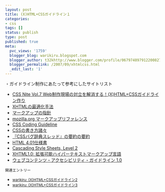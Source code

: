 ```yaml
---
layout: post
title: (X)HTML+CSSガイドライン１
categories:
- css
tags: []
status: publish
type: post
published: true
meta:
  pvc_views: '1759'
  blogger_blog: warikiru.blogspot.com
  blogger_author: t32khttp://www.blogger.com/profile/06797489791220082722noreply@blogger.com
  blogger_permalink: /2007/09/xhtmlcss.html
  _edit_last: '1'
---
```

・ガイドライン制作にあたって参考にしたサイトリスト<a href="http://cybergarden.jp/cssnite07/"><br /></a><ul><li><a href="http://cybergarden.jp/cssnite07/">CSS Nite Vol.7 Web制作現場の対立を解消する！(X)HTML+CSSガイドライン作り</a></li><li><a href="http://www.cybergarden.net/blog/2005/12/xhtml_optimization.html">XHTMLの最適化手法</a></li><li><a href="http://mynotes.jp/misc/markup_principle">マークアップの指針</a></li><li><a href="http://tekapo.com/mozilla/tr/markup.html">mozilla.org マークアップリファレンス</a></li><li><a href="http://bigchu.com/ccg/index.html">CSS Coding Guideline</a></li><li><a href="http://www6.plala.or.jp/go_west/nextcss/tip/how2write.htm">CSSの書き方諸々</a></li><li><a href="http://www.ironhearts.com/diary/archives/000829.html">『CSSバグ辞典スレッド』の要約の要約</a></li><li><a href="http://www.asahi-net.or.jp/%7Esd5a-ucd/rec-html401j/cover.html">HTML 4.01仕様書</a></li><li><a href="http://www.y-adagio.com/public/standards/tr_css2/toc.html">Cascading Style Sheets, Level 2</a></li><li><a href="http://www.doraneko.org/webauth/xhtml10/20000126/Overview.html">XHTML1.0: 拡張可能ハイパーテキストマークアップ言語</a></li><li><a href="http://www.zspc.com/documents/wcag10/">ウェブコンテンツ・アクセシビリティ・ガイドライン 1.0</a></li></ul><span style="font-size:85%;">関連エントリー<br /></span><ul><li><span style="font-size:85%;"><a href="http://warikiru.blogspot.com/2007/09/xhtmlcss2.html">warikiru: (X)HTML+CSSガイドライン2</a></span></li><li><span style="font-size:85%;"><a href="http://warikiru.blogspot.com/2007/10/xhtmlcss3.html">warikiru: (X)HTML+CSSガイドライン3</a></span></li></ul>
